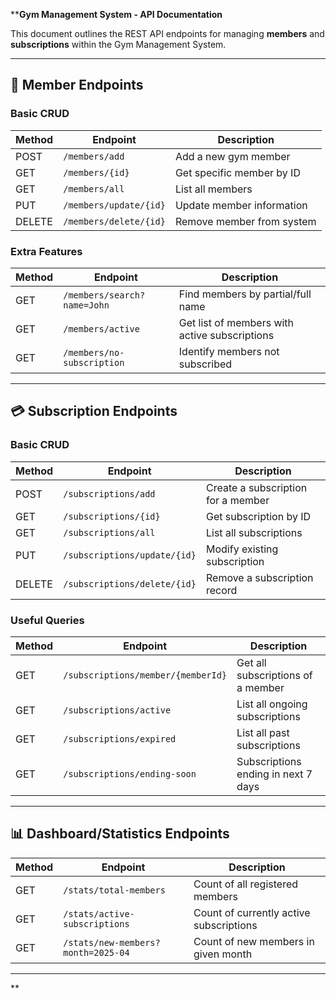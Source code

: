 ****Gym Management System - API Documentation**

This document outlines the REST API endpoints for managing **members** and **subscriptions** within the Gym Management System.

---

## 🣍 Member Endpoints

### Basic CRUD

| Method | Endpoint | Description |
|--------|----------|-------------|
| POST   | `/members/add`           | Add a new gym member |
| GET    | `/members/{id}`          | Get specific member by ID |
| GET    | `/members/all`           | List all members |
| PUT    | `/members/update/{id}`   | Update member information |
| DELETE | `/members/delete/{id}`   | Remove member from system |

### Extra Features

| Method | Endpoint | Description |
|--------|----------|-------------|
| GET    | `/members/search?name=John`   | Find members by partial/full name |
| GET    | `/members/active`             | Get list of members with active subscriptions |
| GET    | `/members/no-subscription`    | Identify members not subscribed |

---

## 💳 Subscription Endpoints

### Basic CRUD

| Method | Endpoint | Description |
|--------|----------|-------------|
| POST   | `/subscriptions/add`           | Create a subscription for a member |
| GET    | `/subscriptions/{id}`          | Get subscription by ID |
| GET    | `/subscriptions/all`           | List all subscriptions |
| PUT    | `/subscriptions/update/{id}`   | Modify existing subscription |
| DELETE | `/subscriptions/delete/{id}`   | Remove a subscription record |

### Useful Queries

| Method | Endpoint | Description |
|--------|----------|-------------|
| GET    | `/subscriptions/member/{memberId}` | Get all subscriptions of a member |
| GET    | `/subscriptions/active`           | List all ongoing subscriptions |
| GET    | `/subscriptions/expired`          | List all past subscriptions |
| GET    | `/subscriptions/ending-soon`      | Subscriptions ending in next 7 days |

---

## 📊 Dashboard/Statistics Endpoints

| Method | Endpoint | Description |
|--------|----------|-------------|
| GET    | `/stats/total-members`           | Count of all registered members |
| GET    | `/stats/active-subscriptions`    | Count of currently active subscriptions |
| GET    | `/stats/new-members?month=2025-04` | Count of new members in given month |

---
**

